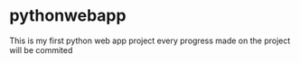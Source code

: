 # pythonwebapp
This is my first python web app project
every progress made on the project will be commited
